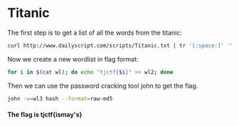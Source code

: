 # Titanic

The first step is to get a list of all the words from the titanic:

```bash
curl http://www.dailyscript.com/scripts/Titanic.txt | tr '[:space:]' '\n' | sed  '/^$/d' | | tr -d '.' | tr -d ',' | tr '[:upper:]' '[:lower:]' > wl
```

Now we create a new wordlist in flag format:
```bash
for i in $(cat wl); do echo "tjctf{$i}" >> wl2; done
```

Then we can use the password cracking tool john to get the flag.
```bash
john -w=wl3 hash --format=raw-md5
```

#### The flag is tjctf{ismay's}
